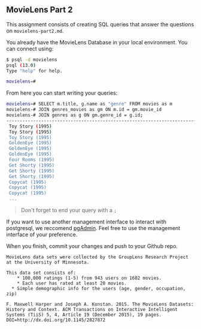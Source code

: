 ## MovieLens Part 2

This assignment consists of creating SQL queries that answer the questions on `movielens-part2.md`.

You already have the MovieLens Database in your local environment. You can connect using:

```bash
$ psql -d movielens
psql (13.0)
Type "help" for help.

movielens=#
```

From here you can start writing your queries:

```bash
movielens=# SELECT m.title, g.name as "genre" FROM movies as m
movielens-# JOIN genres_movies as gm ON m.id = gm.movie_id
movielens-# JOIN genres as g ON gm.genre_id = g.id;
-----------------------------------------------------------------------------------+-------------
 Toy Story (1995)                                                                  | Animation
 Toy Story (1995)                                                                  | Children's
 Toy Story (1995)                                                                  | Comedy
 GoldenEye (1995)                                                                  | Action
 GoldenEye (1995)                                                                  | Adventure
 GoldenEye (1995)                                                                  | Thriller
 Four Rooms (1995)                                                                 | Thriller
 Get Shorty (1995)                                                                 | Action
 Get Shorty (1995)                                                                 | Comedy
 Get Shorty (1995)                                                                 | Drama
 Copycat (1995)                                                                    | Crime
 Copycat (1995)                                                                    | Drama
 Copycat (1995)                                                                    | Thriller
 ...
```

> Don't forget to end your query with a `;`

If you want to use another management interface to interact with postgresql, we reccomend [pgAdmin](https://www.pgadmin.org/download/). Feel free to use the
management interface of your preference.

When you finish, commit your changes and push to your Github repo.

```
MovieLens data sets were collected by the GroupLens Research Project
at the University of Minnesota.

This data set consists of:
	* 100,000 ratings (1-5) from 943 users on 1682 movies.
	* Each user has rated at least 20 movies.
  * Simple demographic info for the users (age, gender, occupation, zip)

F. Maxwell Harper and Joseph A. Konstan. 2015. The MovieLens Datasets:
History and Context. ACM Transactions on Interactive Intelligent
Systems (TiiS) 5, 4, Article 19 (December 2015), 19 pages.
DOI=http://dx.doi.org/10.1145/2827872
```
